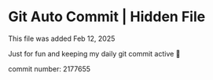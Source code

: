 # Git Auto Commit | Hidden File

This file was added Feb 12, 2025

Just for fun and keeping my daily git commit active 🤪

commit number: 2177655
